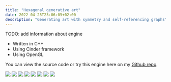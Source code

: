 ```yaml
---
title: "Hexagonal generative art"
date: 2022-04-25T23:06:05+02:00
description: "Generating art with symmetry and self-referencing graphs"
---
```


TODO: add information about engine

- Written in C++
- Using Cinder framework
- Using OpenGL

You can view the source code or try this engine here on my [Github repo](https://github.com/angelocarly/cinderengine).

![](images/pillars.png)
![](images/big_cube.png)
![](images/bloody.png)
![](images/color.png)
![](images/color2.png)
![](images/cube.png)
![](images/cube2.png)
![](images/lattice.png)
